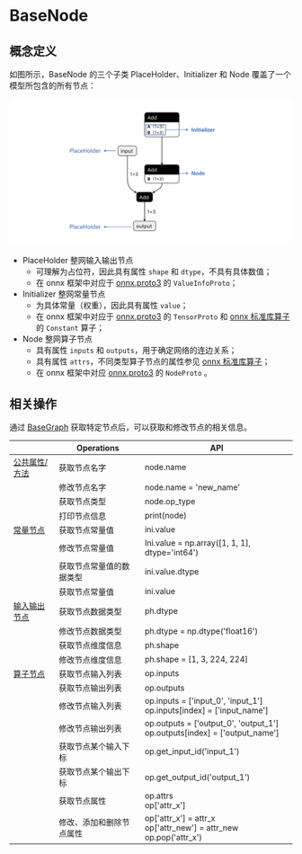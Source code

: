 # BaseNode

## 概念定义

如图所示，BaseNode 的三个子类 PlaceHolder、Initializer 和 Node 覆盖了一个模型所包含的所有节点：

![basenode](./img/basenode.png)

- PlaceHolder 整网输入输出节点
  - 可理解为占位符，因此具有属性 `shape` 和 `dtype`，不具有具体数值；
  - 在 onnx 框架中对应于 [onnx.proto3](https://gitee.com/link?target=https%3A%2F%2Fgithub.com%2Fonnx%2Fonnx%2Fblob%2Fmaster%2Fonnx%2Fonnx.proto3) 的 `ValueInfoProto`；
- Initializer 整网常量节点
  - 为具体常量（权重），因此具有属性 `value`；
  - 在 onnx 框架中对应于 [onnx.proto3](https://gitee.com/link?target=https%3A%2F%2Fgithub.com%2Fonnx%2Fonnx%2Fblob%2Fmaster%2Fonnx%2Fonnx.proto3) 的 `TensorProto` 和 [onnx 标准库算子](https://gitee.com/link?target=https%3A%2F%2Fgithub.com%2Fonnx%2Fonnx%2Fblob%2Fmaster%2Fdocs%2FOperators.md) 的 `Constant` 算子；
- Node 整网算子节点
  - 具有属性 `inputs` 和 `outputs`，用于确定网络的连边关系；
  - 具有属性 `attrs`，不同类型算子节点的属性参见 [onnx 标准库算子](https://gitee.com/link?target=https%3A%2F%2Fgithub.com%2Fonnx%2Fonnx%2Fblob%2Fmaster%2Fdocs%2FOperators.md)；
  - 在 onnx 框架中对应 [onnx.proto3](https://gitee.com/link?target=https%3A%2F%2Fgithub.com%2Fonnx%2Fonnx%2Fblob%2Fmaster%2Fonnx%2Fonnx.proto3) 的 `NodeProto` 。

## 相关操作

通过 [BaseGraph](./graph_refactor_BaseGraph.md) 获取特定节点后，可以获取和修改节点的相关信息。

|                                                       | Operations               | API                                                          |
| ----------------------------------------------------- | ------------------------ | ------------------------------------------------------------ |
| [公共属性/方法](./graph_refactor_API.md#公共属性方法) | 获取节点名字             | node.name                                                    |
|                                                       | 修改节点名字             | node.name = 'new_name'                                       |
|                                                       | 获取节点类型             | node.op_type                                                 |
|                                                       | 打印节点信息             | print(node)                                                  |
| [常量节点](./graph_refactor_API.md#常量节点)          | 获取节点常量值           | ini.value                                                    |
|                                                       | 修改节点常量值           | Ini.value = np.array([1, 1, 1], dtype='int64')               |
|                                                       | 获取节点常量值的数据类型 | ini.value.dtype                                              |
|                                                       | 获取节点常量值           | ini.value                                                    |
| [输入输出节点](./graph_refactor_API.md#输入输出节点)  | 获取节点数据类型         | ph.dtype                                                     |
|                                                       | 修改节点数据类型         | ph.dtype = np.dtype('float16')                               |
|                                                       | 获取节点维度信息         | ph.shape                                                     |
|                                                       | 修改节点维度信息         | ph.shape = [1, 3, 224, 224]                                  |
| [算子节点](./graph_refactor_API.md#算子节点)          | 获取节点输入列表         | op.inputs                                                    |
|                                                       | 获取节点输出列表         | op.outputs                                                   |
|                                                       | 修改节点输入列表         | op.inputs = ['input_0', 'input_1']<br />op.inputs[index] = ['input_name'] |
|                                                       | 修改节点输出列表         | op.outputs = ['output_0', 'output_1']<br />op.outputs[index] = ['output_name'] |
|                                                       | 获取节点某个输入下标     | op.get_input_id('input_1')                                   |
|                                                       | 获取节点某个输出下标     | op.get_output_id('output_1')                                 |
|                                                       | 获取节点属性             | op.attrs<br />op['attr_x']                                   |
|                                                       | 修改、添加和删除节点属性 | op['attr_x'] = attr_x<br />op['attr_new'] = attr_new<br />op.pop('attr_x') |

